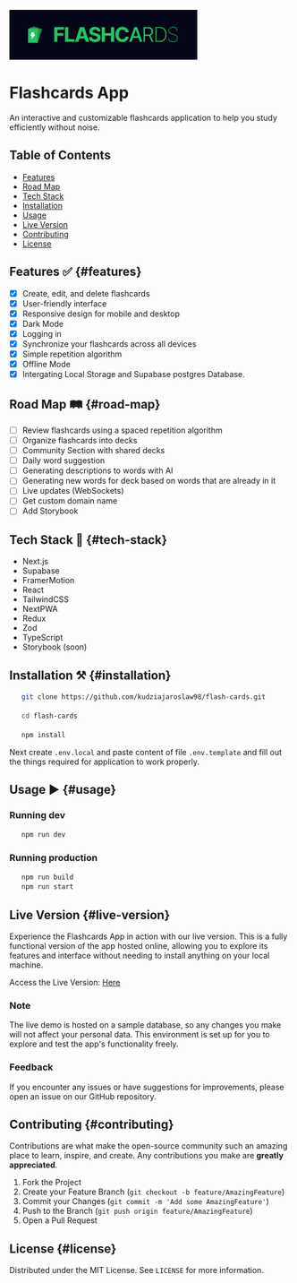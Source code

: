 ![FlashCards App logo](public/images/readme-flashcards-logo.png)

# Flashcards App

An interactive and customizable flashcards application to help you study efficiently without noise.

## Table of Contents

- [Features](#features)
- [Road Map](#road-map)
- [Tech Stack](#tech-stack)
- [Installation](#installation)
- [Usage](#usage)
- [Live Version](#live-demo)
- [Contributing](#contributing)
- [License](#license)

## Features ✅ {#features}

- [x] Create, edit, and delete flashcards
- [x] User-friendly interface
- [x] Responsive design for mobile and desktop
- [x] Dark Mode
- [x] Logging in
- [x] Synchronize your flashcards across all devices
- [x] Simple repetition algorithm
- [x] Offline Mode
- [x] Intergating Local Storage and Supabase postgres Database.

## Road Map 🛤️ {#road-map}

- [ ] Review flashcards using a spaced repetition algorithm
- [ ] Organize flashcards into decks
- [ ] Community Section with shared decks
- [ ] Daily word suggestion
- [ ] Generating descriptions to words with AI
- [ ] Generating new words for deck based on words that are already in it
- [ ] Live updates (WebSockets)
- [ ] Get custom domain name
- [ ] Add Storybook

## Tech Stack 🧬 {#tech-stack}

- Next.js
- Supabase
- FramerMotion
- React
- TailwindCSS
- NextPWA
- Redux
- Zod
- TypeScript
- Storybook (soon)

## Installation ⚒️ {#installation}

```sh
   git clone https://github.com/kudziajaroslaw98/flash-cards.git

   cd flash-cards

   npm install
```

Next create `.env.local` and paste content of file `.env.template` and fill out the things required for application to work properly.

## Usage ▶️ {#usage}

### Running dev

```sh
   npm run dev
```

### Running production

```sh
   npm run build
   npm run start
```

## Live Version {#live-version}

Experience the Flashcards App in action with our live version. This is a fully functional version of the app hosted online, allowing you to explore its features and interface without needing to install anything on your local machine.

Access the Live Version: [Here](https://flash-cards-sage.vercel.app/dashboard)

### Note

The live demo is hosted on a sample database, so any changes you make will not affect your personal data. This environment is set up for you to explore and test the app's functionality freely.

### Feedback

If you encounter any issues or have suggestions for improvements, please open an issue on our GitHub repository.

## Contributing {#contributing}

Contributions are what make the open-source community such an amazing place to learn, inspire, and create. Any contributions you make are **greatly appreciated**.

1. Fork the Project
2. Create your Feature Branch (`git checkout -b feature/AmazingFeature`)
3. Commit your Changes (`git commit -m 'Add some AmazingFeature'`)
4. Push to the Branch (`git push origin feature/AmazingFeature`)
5. Open a Pull Request

## License {#license}

Distributed under the MIT License. See `LICENSE` for more information.
